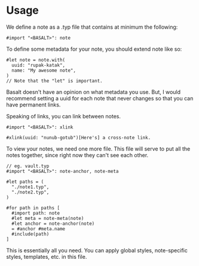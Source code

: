 # Usage

We define a note as a .typ file that contains at minimum the following:

```typ
#import "<BASALT>": note
```

To define some metadata for your note, you should extend note like so:

```typ
#let note = note.with(
  uuid: "rupak-katak",
  name: "My awesome note",
)
// Note that the "let" is important.
```

Basalt doesn't have an opinion on what metadata you use.
But, I would recommend setting a uuid for each note that never changes so that you can have permanent links.

Speaking of links, you can link between notes.

```typ
#import "<BASALT>": xlink

#xlink(uuid: "nunub-gotub")[Here's] a cross-note link.
```

To view your notes, we need one more file.
This file will serve to put all the notes together, since right now they can't see each other.

```typ
// eg. vault.typ
#import "<BASALT>": note-anchor, note-meta

#let paths = (
  "./note1.typ",
  "./note2.typ",
)

#for path in paths [
  #import path: note
  #let meta = note-meta(note)
  #let anchor = note-anchor(note)
  = #anchor #meta.name
  #include(path)
]
```

This is essentially all you need.
You can apply global styles, note-specific styles, templates, etc. in this file.

